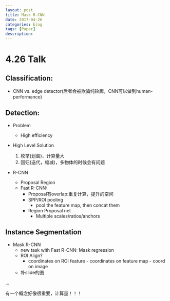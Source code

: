```yaml
---
layout: post
title: Mask R-CNN
date: 2017-04-26
categories: blog
tags: [Paper]
description:
---
```


# 4.26 Talk
## Classification:
* CNN vs. edge detector(后者会被欺骗纯轮廓，CNN可以做到human-performance)

## Detection:
* Problem
  * High efficiency

* High Level Solution
  1. 枚举(划窗)，计算量大
  2. 回归(迭代，缩减)，多物体的时候会有问题

* R-CNN
  * Proposal Region
  * Fast R-CNN:
    * Proposal有overlap:重复计算，提升的空间
    * SPP/ROI pooling
      * pool the feature map, then concat them
    * Region Proposal net
      * Multiple scales/ratios/anchors

## Instance Segmentation
* Mask R-CNN
  * new task with Fast R-CNN: Mask regression
  * ROI Align?
    * coordinates on ROI feature - coordinates on feature map - coord on image
  * 补slide的图

...

有一个概念好像很重要，计算量！！！
